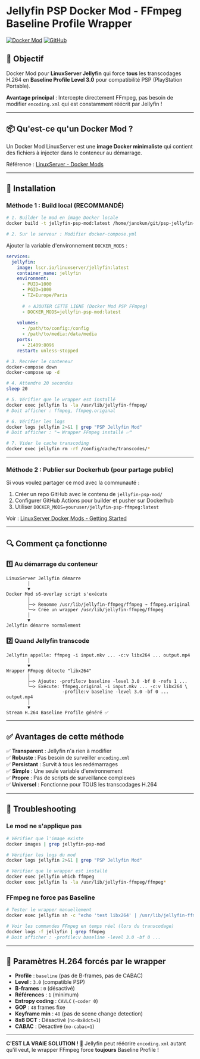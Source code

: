 # Jellyfin PSP Docker Mod - FFmpeg Baseline Profile Wrapper

[![Docker Mod](https://img.shields.io/badge/Docker-Mod-blue?logo=docker)](https://github.com/linuxserver/docker-mods)
[![GitHub](https://img.shields.io/github/license/yourusername/jellyfin-psp-ffmpeg-mod)](LICENSE)

## 🎯 Objectif

Docker Mod pour **LinuxServer Jellyfin** qui force **tous** les transcodages H.264 en **Baseline Profile Level 3.0** pour compatibilité PSP (PlayStation Portable).

**Avantage principal** : Intercepte directement FFmpeg, pas besoin de modifier `encoding.xml` qui est constamment réécrit par Jellyfin !

---

## 📦 Qu'est-ce qu'un Docker Mod ?

Un Docker Mod LinuxServer est une **image Docker minimaliste** qui contient des fichiers à injecter dans le conteneur au démarrage.

Référence : [LinuxServer - Docker Mods](https://docs.linuxserver.io/general/container-customization/#docker-mods)

---

## 🚀 Installation

### **Méthode 1 : Build local (RECOMMANDÉ)**

```bash
# 1. Builder le mod en image Docker locale
docker build -t jellyfin-psp-mod:latest /home/janokun/git/psp-jellyfin-client/jellyfin-psp-mod

# 2. Sur le serveur : Modifier docker-compose.yml
```

Ajouter la variable d'environnement `DOCKER_MODS` :

```yaml
services:
  jellyfin:
    image: lscr.io/linuxserver/jellyfin:latest
    container_name: jellyfin
    environment:
      - PUID=1000
      - PGID=1000
      - TZ=Europe/Paris
      
      # ⭐ AJOUTER CETTE LIGNE (Docker Mod PSP FFmpeg)
      - DOCKER_MODS=jellyfin-psp-mod:latest
      
    volumes:
      - /path/to/config:/config
      - /path/to/media:/data/media
    ports:
      - 21409:8096
    restart: unless-stopped
```

```bash
# 3. Recréer le conteneur
docker-compose down
docker-compose up -d

# 4. Attendre 20 secondes
sleep 20

# 5. Vérifier que le wrapper est installé
docker exec jellyfin ls -la /usr/lib/jellyfin-ffmpeg/
# Doit afficher : ffmpeg, ffmpeg.original

# 6. Vérifier les logs
docker logs jellyfin 2>&1 | grep "PSP Jellyfin Mod"
# Doit afficher : "→ Wrapper FFmpeg installé ✅"

# 7. Vider le cache transcoding
docker exec jellyfin rm -rf /config/cache/transcodes/*
```

---

### **Méthode 2 : Publier sur Dockerhub (pour partage public)**

Si vous voulez partager ce mod avec la communauté :

1. Créer un repo GitHub avec le contenu de `jellyfin-psp-mod/`
2. Configurer GitHub Actions pour builder et pusher sur Dockerhub
3. Utiliser `DOCKER_MODS=youruser/jellyfin-psp-ffmpeg:latest`

Voir : [LinuxServer Docker Mods - Getting Started](https://github.com/linuxserver/docker-mods)

---

## 🔍 Comment ça fonctionne

### **1️⃣ Au démarrage du conteneur**

```
LinuxServer Jellyfin démarre
        │
        ▼
Docker Mod s6-overlay script s'exécute
        │
        ├─> Renomme /usr/lib/jellyfin-ffmpeg/ffmpeg → ffmpeg.original
        └─> Crée un wrapper /usr/lib/jellyfin-ffmpeg/ffmpeg
        │
        ▼
Jellyfin démarre normalement
```

### **2️⃣ Quand Jellyfin transcode**

```
Jellyfin appelle: ffmpeg -i input.mkv ... -c:v libx264 ... output.mp4
        │
        ▼
Wrapper FFmpeg détecte "libx264"
        │
        ├─> Ajoute: -profile:v baseline -level 3.0 -bf 0 -refs 1 ...
        └─> Exécute: ffmpeg.original -i input.mkv ... -c:v libx264 \
                     -profile:v baseline -level 3.0 -bf 0 ... output.mp4
        │
        ▼
Stream H.264 Baseline Profile généré ✅
```

---

## ✅ Avantages de cette méthode

✅ **Transparent** : Jellyfin n'a rien à modifier  
✅ **Robuste** : Pas besoin de surveiller `encoding.xml`  
✅ **Persistant** : Survit à tous les redémarrages  
✅ **Simple** : Une seule variable d'environnement  
✅ **Propre** : Pas de scripts de surveillance complexes  
✅ **Universel** : Fonctionne pour TOUS les transcodages H.264  

---

## 🐛 Troubleshooting

### Le mod ne s'applique pas

```bash
# Vérifier que l'image existe
docker images | grep jellyfin-psp-mod

# Vérifier les logs du mod
docker logs jellyfin 2>&1 | grep "PSP Jellyfin Mod"

# Vérifier que le wrapper est installé
docker exec jellyfin which ffmpeg
docker exec jellyfin ls -la /usr/lib/jellyfin-ffmpeg/ffmpeg*
```

### FFmpeg ne force pas Baseline

```bash
# Tester le wrapper manuellement
docker exec jellyfin sh -c "echo 'test libx264' | /usr/lib/jellyfin-ffmpeg/ffmpeg --help"

# Voir les commandes FFmpeg en temps réel (lors du transcodage)
docker logs -f jellyfin | grep ffmpeg
# Doit afficher : -profile:v baseline -level 3.0 -bf 0 ...
```

---

## 📝 Paramètres H.264 forcés par le wrapper

- **Profile** : `baseline` (pas de B-frames, pas de CABAC)
- **Level** : `3.0` (compatible PSP)
- **B-frames** : `0` (désactivé)
- **Références** : `1` (minimum)
- **Entropy coding** : `CAVLC` (`-coder 0`)
- **GOP** : `48` frames fixe
- **Keyframe min** : `48` (pas de scene change detection)
- **8x8 DCT** : Désactivé (`no-8x8dct=1`)
- **CABAC** : Désactivé (`no-cabac=1`)

---

**C'EST LA VRAIE SOLUTION !** 🎉 Jellyfin peut réécrire `encoding.xml` autant qu'il veut, le wrapper FFmpeg force **toujours** Baseline Profile !

